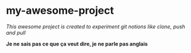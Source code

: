 # my-awesome-project

_This awesome project is created to experiment git notions like clone, push and pull_

**Je ne sais pas ce que ça veut dire, je ne parle pas anglais**
